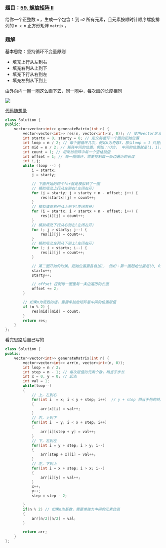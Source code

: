 ### 题目：[59. 螺旋矩阵 II](https://leetcode.cn/problems/spiral-matrix-ii/)

给你一个正整数 `n` ，生成一个包含 `1` 到 `n2` 所有元素，且元素按顺时针顺序螺旋排列的 `n x n` 正方形矩阵 `matrix` 。



### 题解

基本思路：坚持循环不变量原则

- 填充上行从左到右
- 填充右列从上到下
- 填充下行从右到左
- 填充左列从下到上

由外向内一圈一圈这么画下去，同一圈中，每次画的长度相同

![](https://gitee.com/liu-huilin/markdownimg/raw/main/img2022/note_generate_matrix1.png)

[代码随想录](https://www.programmercarl.com/0059.%E8%9E%BA%E6%97%8B%E7%9F%A9%E9%98%B5II.html#_59-%E8%9E%BA%E6%97%8B%E7%9F%A9%E9%98%B5ii)

```c++
class Solution {
public:
    vector<vector<int>> generateMatrix(int n) {
        vector<vector<int>> res(n, vector<int>(n, 0)); // 使用vector定义一个二维数组
        int startx = 0, starty = 0; // 定义每循环一个圈的起始位置
        int loop = n / 2; // 每个圈循环几次，例如n为奇数3，那么loop = 1 只是循环一圈，矩阵中间的值需要单独处理
        int mid = n / 2; // 矩阵中间的位置，例如：n为3， 中间的位置就是(1，1)，n为5，中间位置为(2, 2)
        int count = 1; // 用来给矩阵中每一个空格赋值
        int offset = 1; // 每一圈循环，需要控制每一条边遍历的长度
        int i,j;
        while (loop --) {
            i = startx;
            j = starty;

            // 下面开始的四个for就是模拟转了一圈
            // 模拟填充上行从左到右(左闭右开)
            for (j = starty; j < starty + n - offset; j++) {
                res[startx][j] = count++;
            }
            // 模拟填充右列从上到下(左闭右开)
            for (i = startx; i < startx + n - offset; i++) {
                res[i][j] = count++;
            }
            // 模拟填充下行从右到左(左闭右开)
            for (; j > starty; j--) {
                res[i][j] = count++;
            }
            // 模拟填充左列从下到上(左闭右开)
            for (; i > startx; i--) {
                res[i][j] = count++;
            }

            // 第二圈开始的时候，起始位置要各自加1， 例如：第一圈起始位置是(0, 0)，第二圈起始位置是(1, 1)
            startx++;
            starty++;

            // offset 控制每一圈里每一条边遍历的长度
            offset += 2;
        }

        // 如果n为奇数的话，需要单独给矩阵最中间的位置赋值
        if (n % 2) {
            res[mid][mid] = count;
        }
        return res;
    }
};
```



看完思路后自己写的

```c++
class Solution {
public:
    vector<vector<int>> generateMatrix(int n) {
        vector<vector<int>> arr(n, vector<int>(n, 0));
        int loop = n / 2;
        int step = n - 1; // 每次赋值的元素个数，相当于步长
        int x = 0, y = 0; // 起点
        int val = 1;
        while(loop--)
        {
            // 上，左到右
            for(int i  = x; i < y + step; i++)  // y + step 相当于列的终点
            {
                arr[x][i] = val++;
            }
            // 右，上到下
            for(int i  = y; i < x + step; i++)
            {
                arr[i][step + y] = val++;
            }
            // 下，右到左
            for(int i = y + step; i > y; i--)
            {
                arr[step + x][i] = val++;
            }
            // 左，下到上
            for(int i = x + step; i > x; i--)
            {
                arr[i][y] = val++;
            }
            x++;
            y++;
            step = step - 2;

        }
        if(n % 2) // 如果n为基数，需要单独为中间的元素仿真
        {
            arr[n/2][n/2] = val;
        }

        return arr;
    }
};
```

